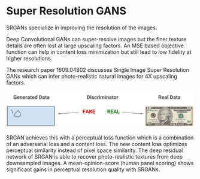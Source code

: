 # Super Resolution GANS

SRGANs specialize in improving the resolution of the images.

Deep Convolutional GANs can super-resolve images but the finer texture details are often lost at large upscaling factors. An MSE based objective function can help in content loss minimization but still lead to low fidelity at higher resolutions.

The research paper 1609.04802 discusses Single Image Super Resolution GANs which can infer photo-realistic natural images for 4X upscaling factors.


![alt test](Screenshots/gen1.JPG)

SRGAN achieves this with a perceptual loss function which is a combination of an adversarial loss and a content loss. The new content loss optimizes perceptual similarity instead of pixel space similarity. The deep residual network of SRGAN is able to recover photo-realistic textures from deep downsampled images. A mean-opinion-score (human panel scoring) shows significant gains in perceptual resolution quality with SRGANs.
